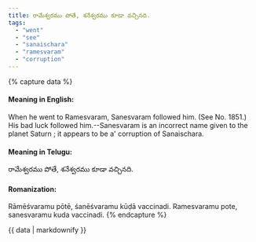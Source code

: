 ```yaml
---
title: రామేశ్వరము పోతే, శనేశ్వరము కూడా వచ్చినది.
tags:
  - "went"
  - "see"
  - "sanaischara"
  - "ramesvaram"
  - "corruption"
---
```


{% capture data %}
#### Meaning in English:
When he went to Ramesvaram, Sanesvaram followed him.
(See No. 1851.)
His bad luck followed him.--Sanesvaram is an incorrect name given to the planet Saturn ; it appears to be a' corruption of Sanaischara.

#### Meaning in Telugu:
రామేశ్వరము పోతే, శనేశ్వరము కూడా వచ్చినది.

#### Romanization:
Rāmēśvaramu pōtē, śanēśvaramu kūḍā vaccinadi.
Ramesvaramu pote, sanesvaramu kuda vaccinadi.
{% endcapture %}

{{ data | markdownify }}

